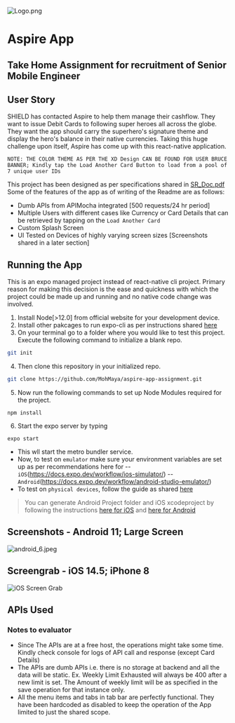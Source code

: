 ![Logo.png](https://www.dropbox.com/s/notjcln3al7owzh/Logo.png?dl=0&raw=1)
# Aspire App
## Take Home Assignment for recruitment of Senior Mobile Engineer

## User Story
SHIELD has contacted Aspire to help them manage their cashflow. They want to issue Debit Cards to following super heroes all across the globe. They want the app should carry the superhero's signature theme and display the hero's balance in their native currencies. Taking this huge challenge upon itself, Aspire has come up with this react-native application. 

`NOTE: THE COLOR THEME AS PER THE XD Design CAN BE FOUND FOR USER BRUCE BANNER; Kindly tap the Load Another Card Button to load from a pool of 7 unique user IDs`

This project has been designed as per specifications shared in [SR_Doc.pdf](https://github.com/MohMaya/aspire-app-assignment/blob/master/SR_Doc.pdf)
Some of the features of the app as of writing of the Readme are as follows:
- Dumb APIs from APIMocha integrated [500 requests/24 hr period]
- Multiple Users with different cases like Currency or Card Details that can be retrieved by tapping on the `Load Another Card`
- Custom Splash Screen
- UI Tested on Devices of highly varying screen sizes [Screenshots shared in a later section]

## Running the App

This is an expo managed project instead of react-native cli project. Primary reason for making this decision is the ease and quickness with which the project could be made up and running and no native code change was involved.
1. Install Node[>12.0] from official website for your development device.
2. Install other pakcages to run expo-cli as per instructions shared [here](https://docs.expo.dev/get-started/installation/])
3. On your terminal go to a folder where you would like to test this project. Execute the following command to initialize a blank repo.
```sh
git init
```
4. Then clone this repository in your initialized repo.
```sh
git clone https://github.com/MohMaya/aspire-app-assignment.git
```
5. Now run the following commands to set up Node Modules required for the project.
```
npm install
```
6. Start the expo server by typing
```
expo start
```
- This wll start the metro bundler service. 
- Now, to test on `emulator` make sure your environment variables are set up as per recommendations here for 
-- `iOS`(https://docs.expo.dev/workflow/ios-simulator/) 
-- `Android`(https://docs.expo.dev/workflow/android-studio-emulator/)
- To test on `physical devices`, follow the guide as shared [here](https://docs.expo.dev/get-started/installation/#2-expo-go-app-for-ios-and)


> You can generate Android Project folder and iOS xcodeproject by following the 
> instructions [here for iOS](https://docs.expo.dev/bare/hello-world/#ios-configuration) and [here for Android](https://docs.expo.dev/bare/hello-world/#android-configuration)


## Screenshots - Android 11; Large Screen
![android_6.jpeg](https://www.dropbox.com/s/gn7ygtniflj6gel/android_6.jpeg?dl=0&raw=1)

## Screengrab - iOS 14.5; iPhone 8
![iOS Screen Grab](https://github.com/MohMaya/aspire-app-assignment/blob/master/iOS_Screengrab.gif)


## APIs Used


### Notes to evaluator
- Since The APIs are at a free host, the operations might take some time. Kindly check console for logs of API call and response (except Card Details)
- The APIs are dumb APIs i.e. there is no storage at backend and all the data will be static. Ex. Weekly Limit Exhausted will always be 400 after a new limit is set. The Amount of weekly limit will be as specified in the save operation for that instance only.
- All the menu items and tabs in tab bar are perfectly functional. They have been hardcoded as disabled to keep the operation of the App limited to just the shared scope.
